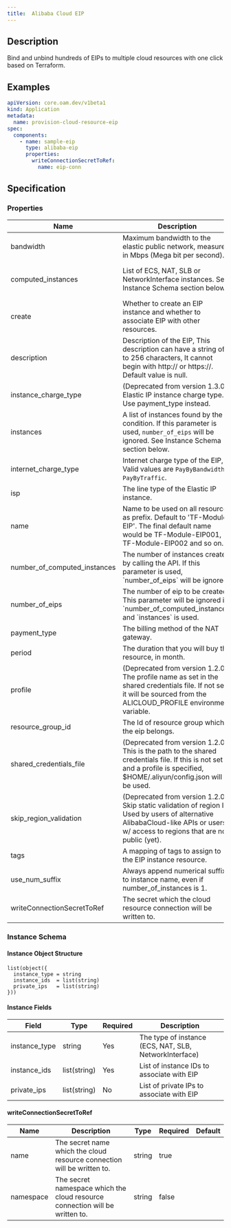```yaml
---
title:  Alibaba Cloud EIP
---
```


## Description

Bind and unbind hundreds of EIPs to multiple cloud resources with one click based on Terraform.

## Examples

```yaml
apiVersion: core.oam.dev/v1beta1
kind: Application
metadata:
  name: provision-cloud-resource-eip
spec:
  components:
    - name: sample-eip
      type: alibaba-eip
      properties:
        writeConnectionSecretToRef:
          name: eip-conn
```

## Specification

### Properties

 Name | Description | Type | Required | Default 
 ------------ | ------------- | ------------- | ------------- | ------------- 
 bandwidth | Maximum bandwidth to the elastic public network, measured in Mbps (Mega bit per second). | number | false |  
 computed_instances | List of ECS, NAT, SLB or NetworkInterface instances. See Instance Schema section below. | `list(object({ instance_type = string, instance_ids = list(string), private_ips = list(string) }))` | false |
 create | Whether to create an EIP instance and whether to associate EIP with other resources. | bool | false |  
 description | Description of the EIP, This description can have a string of 2 to 256 characters, It cannot begin with http:// or https://. Default value is null. | string | false |  
 instance_charge_type | (Deprecated from version 1.3.0) Elastic IP instance charge type. Use payment_type instead. | string | false |  
 instances | A list of instances found by the condition. If this parameter is used, `number_of_eips` will be ignored. See Instance Schema section below. | `list(object({ instance_type = string, instance_ids = list(string), private_ips = list(string) }))` | false |
 internet_charge_type | Internet charge type of the EIP, Valid values are `PayByBandwidth`, `PayByTraffic`. | string | false |  
 isp | The line type of the Elastic IP instance. | string | false |  
 name | Name to be used on all resources as prefix. Default to 'TF-Module-EIP'. The final default name would be TF-Module-EIP001, TF-Module-EIP002 and so on. | string | false |  
 number_of_computed_instances | The number of instances created by calling the API. If this parameter is used, \`number_of_eips\` will be ignored. | number | false |  
 number_of_eips | The number of eip to be created. This parameter will be ignored if \`number_of_computed_instances\` and \`instances\` is used. | number | false |  
 payment_type | The billing method of the NAT gateway. | string | false |  
 period | The duration that you will buy the resource, in month. | number | false |  
 profile | (Deprecated from version 1.2.0) The profile name as set in the shared credentials file. If not set, it will be sourced from the ALICLOUD_PROFILE environment variable. | string | false |  
 resource_group_id | The Id of resource group which the eip belongs. | string | false |  
 shared_credentials_file | (Deprecated from version 1.2.0) This is the path to the shared credentials file. If this is not set and a profile is specified, $HOME/.aliyun/config.json will be used. | string | false |  
 skip_region_validation | (Deprecated from version 1.2.0) Skip static validation of region ID. Used by users of alternative AlibabaCloud-like APIs or users w/ access to regions that are not public (yet). | bool | false |  
 tags | A mapping of tags to assign to the EIP instance resource. | map(string) | false |  
 use_num_suffix | Always append numerical suffix to instance name, even if number_of_instances is 1. | bool | false |  
 writeConnectionSecretToRef | The secret which the cloud resource connection will be written to. | [writeConnectionSecretToRef](#writeConnectionSecretToRef) | false |  

### Instance Schema

#### Instance Object Structure

```hcl
list(object({
  instance_type = string
  instance_ids  = list(string)
  private_ips   = list(string)
}))
```

#### Instance Fields

| Field | Type | Required | Description |
|-------|------|----------|-------------|
| instance_type | string | Yes | The type of instance (ECS, NAT, SLB, NetworkInterface) |
| instance_ids | list(string) | Yes | List of instance IDs to associate with EIP |
| private_ips | list(string) | No | List of private IPs to associate with EIP |

#### writeConnectionSecretToRef

 Name | Description | Type | Required | Default 
 ------------ | ------------- | ------------- | ------------- | ------------- 
 name | The secret name which the cloud resource connection will be written to. | string | true |  
 namespace | The secret namespace which the cloud resource connection will be written to. | string | false |  
